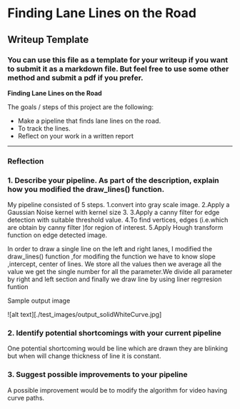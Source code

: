 # **Finding Lane Lines on the Road** 

## Writeup Template

### You can use this file as a template for your writeup if you want to submit it as a markdown file. But feel free to use some other method and submit a pdf if you prefer.


**Finding Lane Lines on the Road**

The goals / steps of this project are the following:
* Make a pipeline that finds lane lines on the road.
* To track the lines.
* Reflect on your work in a written report


---

### Reflection

### 1. Describe your pipeline. As part of the description, explain how you modified the draw_lines() function.

My pipeline consisted of 5 steps.
1.convert into gray scale image.
2.Apply a Gaussian Noise kernel with kernel size 3.
3.Apply a canny filter for edge detection with suitable threshold value.
4.To find vertices, edges (i.e.which are obtain by canny filter )for region of interest.
5.Apply Hough transform function on edge detected image.


In order to draw a single line on the left and right lanes, I modified the draw_lines() function ,for modifing the function we have to know slope ,intercept, center of lines. We store all the values then we average all the value we get the single number for all the parameter.We divide all parameter by right and left section and finally we draw line by using liner regrresion funtion

Sample output image

![alt text][./test_images/output_solidWhiteCurve.jpg]


### 2. Identify potential shortcomings with your current pipeline


One potential shortcoming would be line which are drawn they are blinking but when will change thickness of line it is constant.




### 3. Suggest possible improvements to your pipeline

A possible improvement would be to modify the algorithm for video having curve paths.

